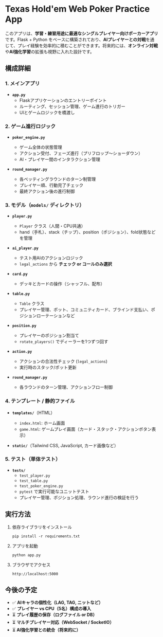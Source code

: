 # Texas Hold'em Web Poker Practice App

このアプリは、**学習・練習用途に最適なシングルプレイヤー向けポーカーアプリ**です。Flask + Python をベースに構築されており、**AIプレイヤーとの対戦**を通じて、プレイ経験を効率的に積むことができます。将来的には、**オンライン対戦**や**AI強化学習**の拡張も視野に入れた設計です。

## 構成詳細

### 1. メインアプリ
- **`app.py`**
  - Flaskアプリケーションのエントリーポイント
  - ルーティング、セッション管理、ゲーム進行のトリガー
  - UIとゲームロジックを橋渡し

### 2. ゲーム進行ロジック
- **`poker_engine.py`**
  - ゲーム全体の状態管理
  - アクション受付、フェーズ進行（プリフロップ〜ショーダウン）
  - AI・プレイヤー間のインタラクション管理

- **`round_manager.py`**
  - 各ベッティングラウンドのターン制管理
  - プレイヤー順、行動完了チェック
  - 最終アクション後の進行制御

### 3. モデル（`models/` ディレクトリ）
- **`player.py`**  
  - `Player` クラス（人間・CPU共通）  
  - hand（手札）、stack（チップ）、position（ポジション）、fold状態などを管理

- **`ai_player.py`**  
  - テスト用AIのアクションロジック  
  - `legal_actions` から **チェック or コールのみ選択**

- **`card.py`**  
  - デッキとカードの操作（シャッフル、配布）

- **`table.py`**  
  - `Table` クラス  
  - プレイヤー管理、ポット、コミュニティカード、ブラインド支払い、ポジションローテーションなど

- **`position.py`**  
  - プレイヤーのポジション割当て  
  - `rotate_players()` でディーラーを1つずつ回す

- **`action.py`**  
  - アクションの合法性チェック (`legal_actions`)  
  - 実行時のスタック/ポット更新

- **`round_manager.py`**  
  - 各ラウンドのターン管理、アクションフロー制御

### 4. テンプレート / 静的ファイル
- **`templates/`**（HTML）
  - `index.html`: ホーム画面
  - `game.html`: ゲームプレイ画面（カード・スタック・アクションボタン表示）

- **`static/`**（Tailwind CSS, JavaScript, カード画像など）

### 5. テスト（単体テスト）
- **`tests/`**
  - `test_player.py`
  - `test_table.py`
  - `test_poker_engine.py`
  - `pytest` で実行可能なユニットテスト
  - プレイヤー管理、ポジション処理、ラウンド進行の検証を行う

## 実行方法
1. 依存ライブラリをインストール  
   ```
   pip install -r requirements.txt
   ```

2. アプリを起動  
   ```
   python app.py
   ```

3. ブラウザでアクセス  
   ```
   http://localhost:5000
   ```

## 今後の予定
- ✅ **AIキャラの個性化（LAG, TAG, ニットなど）**
- ✅ **プレイヤー vs CPU（5名）構成の導入**
- ⏳ **プレイ履歴の保存（ログファイル or DB）**
- ⏳ **マルチプレイヤー対応（WebSocket / SocketIO）**
- ⏳ **AI強化学習との統合（将来的に）**
